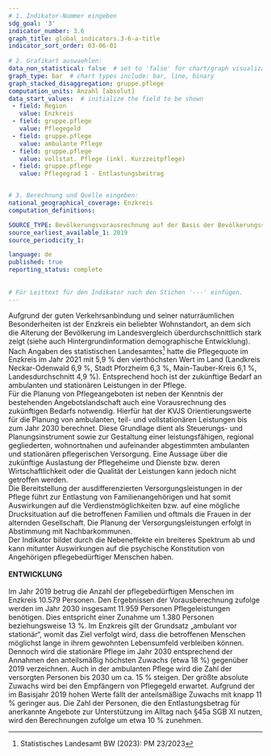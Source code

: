```yaml
---
# 1. Indikator-Nummer eingeben 
sdg_goal: '3' 
indicator_number: 3.6
graph_title: global_indicators.3-6-a-title
indicator_sort_order: 03-06-01
 
# 2. Grafikart auswaehlen: 
data_non_statistical: false  # set to 'false' for chart/graph visualization 
graph_type: bar  # chart types include: bar, line, binary 
graph_stacked_disaggregation: gruppe.pflege 
computation_units: Anzahl [absolut] 
data_start_values:  # initialize the field to be shown  
 - field: Region 
   value: Enzkreis
 - field: gruppe.pflege 
   value: Pflegegeld
 - field: gruppe.pflege 
   value: ambulante Pflege
 - field: gruppe.pflege 
   value: vollstat. Pflege (inkl. Kurzzeitpflege)
 - field: gruppe.pflege 
   value: Pflegegrad 1 - Entlastungsbeitrag


# 3. Berechnung und Quelle eingeben: 
national_geographical_coverage: Enzkreis
computation_definitions: 

SOURCE_TYPE: Bevölkerungsvorausrechnung auf der Basis der Bevölkerungsstatistik zum 31.12.2020 sowie Pflegestatistik 2019 des Statistischen Landesamtes Baden-Württemberg; Berechnung und Darstellung der KVJS / Sozialplanung / Kreispflegeplanung.
source_earliest_available_1: 2019
source_periodicity_1: 

language: de   
published: true 
reporting_status: complete
 
 
# Für Leittext für den Indikator nach den Stichen '---' einfügen. 
---
```


Aufgrund der guten Verkehrsanbindung und seiner naturräumlichen Besonderheiten ist der Enzkreis ein beliebter Wohnstandort, an dem sich die Alterung der Bevölkerung im Landesvergleich überdurchschnittlich stark zeigt (siehe auch Hintergrundinformation demographische Entwicklung). Nach Angaben des statistischen Landesamtes[^1] hatte die Pflegequote im Enzkreis im Jahr 2021 mit 5,9 % den vierthöchsten Wert im Land (Landkreis Neckar-Odenwald 6,9 %, Stadt Pforzheim 6,3 %, Main-Tauber-Kreis 6,1 %, Landesdurchschnitt 4,9 %). Entsprechend hoch ist der zukünftige Bedarf an ambulanten und stationären Leistungen in der Pflege.<br>
Für die Planung von Pflegeangeboten ist neben der Kenntnis der bestehenden Angebotslandschaft auch eine Vorausrechnung des zukünftigen Bedarfs notwendig. Hierfür hat der KVJS Orientierungswerte für die Planung von ambulanten, teil- und vollstationären Leistungen bis zum Jahr 2030 berechnet. Diese Grundlage dient als Steuerungs- und Planungsinstrument sowie zur Gestaltung einer leistungsfähigen, regional gegliederten, wohnortnahen und aufeinander abgestimmten ambulanten und stationären pflegerischen Versorgung. Eine Aussage über die zukünftige Auslastung der Pflegeheime und Dienste bzw. deren Wirtschaftlichkeit oder die Qualität der Leistungen kann jedoch nicht getroffen werden.<br>
Die Bereitstellung der ausdifferenzierten Versorgungsleistungen in der Pflege führt zur Entlastung von Familienangehörigen und hat somit Auswirkungen auf die Verdienstmöglichkeiten bzw. auf eine mögliche Drucksituation auf die betroffenen Familien und oftmals die Frauen in der alternden Gesellschaft. Die Planung der Versorgungsleistungen erfolgt in Abstimmung mit Nachbarkommunen.<br>
Der Indikator bildet durch die Nebeneffekte ein breiteres Spektrum ab und kann mitunter Auswirkungen auf die psychische Konstitution von Angehörigen pflegebedürftiger Menschen haben. <br>
<br>
**ENTWICKLUNG** <br>
<br>
Im Jahr 2019 betrug die Anzahl der pflegebedürftigen Menschen im Enzkreis 10.579 Personen. Den Ergebnissen der Vorausberechnung zufolge werden im Jahr 2030 insgesamt 11.959 Personen Pflegeleistungen benötigen. Dies entspricht einer Zunahme um 1.380 Personen beziehungsweise 13 %. Im Enzkreis gilt der Grundsatz „ambulant vor stationär“, womit das Ziel verfolgt wird, dass die betroffenen Menschen möglichst lange in ihrem gewohnten Lebensumfeld verbleiben können. Dennoch wird die stationäre Pflege im Jahr 2030 entsprechend der Annahmen den anteilsmäßig höchsten Zuwachs (etwa 18 %) gegenüber 2019 verzeichnen. Auch in der ambulanten Pflege wird die Zahl der versorgten Personen bis 2030 um ca. 15 % steigen. Der größte absolute Zuwachs wird bei den Empfängern von Pflegegeld erwartet. Aufgrund der im Basisjahr 2019 hohen Werte fällt der anteilsmäßige Zuwachs mit knapp 11 % geringer aus. Die Zahl der Personen, die den Entlastungsbetrag für anerkannte Angebote zur Unterstützung im Alltag nach §45a SGB XI nutzen, wird den Berechnungen zufolge um etwa 10 % zunehmen.

[^1]: Statistisches Landesamt BW (2023): PM 23/2023
